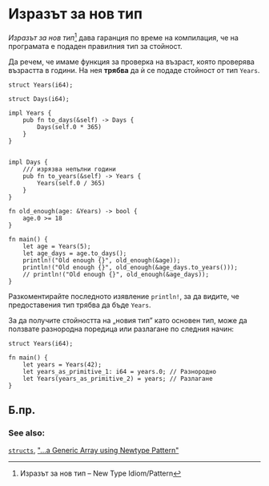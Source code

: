 # Изразът за нов тип

*Изразът за нов тип*[^newtype] дава гаранция по време на компилация, че на програмата е
подаден правилния тип за стойност.

Да речем, че имаме функция за проверка на възраст, която проверява възрастта
в години. На нея **трябва** да ѝ се подаде стойност от тип `Years`. 

```rust, editable
struct Years(i64);

struct Days(i64);

impl Years {
    pub fn to_days(&self) -> Days {
        Days(self.0 * 365)
    }
}


impl Days {
    /// изрязва непълни години
    pub fn to_years(&self) -> Years {
        Years(self.0 / 365)
    }
}

fn old_enough(age: &Years) -> bool {
    age.0 >= 18
}

fn main() {
    let age = Years(5);
    let age_days = age.to_days();
    println!("Old enough {}", old_enough(&age));
    println!("Old enough {}", old_enough(&age_days.to_years()));
    // println!("Old enough {}", old_enough(&age_days));
}
```

Разкоментирайте последното изявлениe `println!`, за да видите, че
предоставения тип трябва да бъде `Years`.

За да получите стойността на „новия тип” като основен тип, може да ползвате
разнородна поредица или разлагане по следния начин:
```rust, editable
struct Years(i64);

fn main() {
    let years = Years(42);
    let years_as_primitive_1: i64 = years.0; // Разнородно
    let Years(years_as_primitive_2) = years; // Разлагане
}
```

## Б.пр.

[^newtype]: Изразът за нов тип – New Type Idiom/Pattern

### See also:

[`structs`][struct],
["…a Generic Array using Newtype Pattern"](https://rsdlt.github.io/posts/rust-use-newtype-pattern-display-trait-array-generics/)

[struct]: ../custom_types/structs.md
